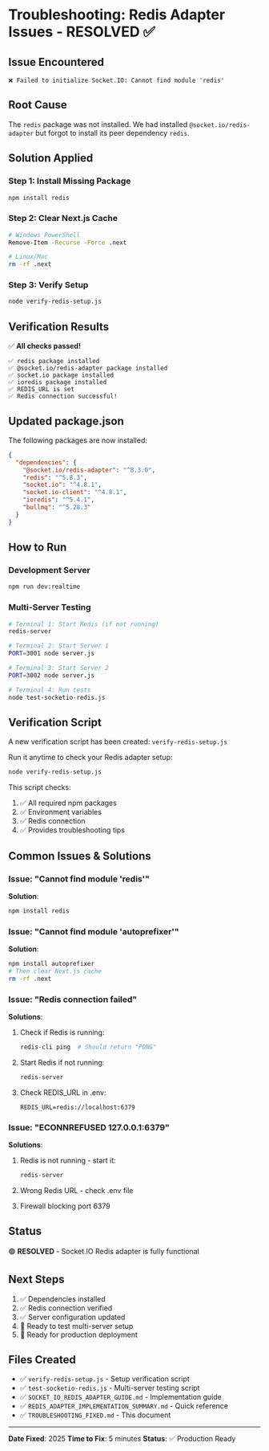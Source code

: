# Troubleshooting: Redis Adapter Issues - RESOLVED ✅

## Issue Encountered

```
❌ Failed to initialize Socket.IO: Cannot find module 'redis'
```

## Root Cause

The `redis` package was not installed. We had installed `@socket.io/redis-adapter` but forgot to install its peer dependency `redis`.

## Solution Applied

### Step 1: Install Missing Package
```bash
npm install redis
```

### Step 2: Clear Next.js Cache
```bash
# Windows PowerShell
Remove-Item -Recurse -Force .next

# Linux/Mac
rm -rf .next
```

### Step 3: Verify Setup
```bash
node verify-redis-setup.js
```

## Verification Results

✅ **All checks passed!**

```
✅ redis package installed
✅ @socket.io/redis-adapter package installed
✅ socket.io package installed
✅ ioredis package installed
✅ REDIS_URL is set
✅ Redis connection successful!
```

## Updated package.json

The following packages are now installed:

```json
{
  "dependencies": {
    "@socket.io/redis-adapter": "^8.3.0",
    "redis": "^5.8.3",
    "socket.io": "^4.8.1",
    "socket.io-client": "^4.8.1",
    "ioredis": "^5.4.1",
    "bullmq": "^5.28.3"
  }
}
```

## How to Run

### Development Server
```bash
npm run dev:realtime
```

### Multi-Server Testing
```bash
# Terminal 1: Start Redis (if not running)
redis-server

# Terminal 2: Start Server 1
PORT=3001 node server.js

# Terminal 3: Start Server 2
PORT=3002 node server.js

# Terminal 4: Run tests
node test-socketio-redis.js
```

## Verification Script

A new verification script has been created: `verify-redis-setup.js`

Run it anytime to check your Redis adapter setup:
```bash
node verify-redis-setup.js
```

This script checks:
1. ✅ All required npm packages
2. ✅ Environment variables
3. ✅ Redis connection
4. ✅ Provides troubleshooting tips

## Common Issues & Solutions

### Issue: "Cannot find module 'redis'"
**Solution**: 
```bash
npm install redis
```

### Issue: "Cannot find module 'autoprefixer'"
**Solution**: 
```bash
npm install autoprefixer
# Then clear Next.js cache
rm -rf .next
```

### Issue: "Redis connection failed"
**Solutions**:
1. Check if Redis is running:
   ```bash
   redis-cli ping  # Should return "PONG"
   ```

2. Start Redis if not running:
   ```bash
   redis-server
   ```

3. Check REDIS_URL in .env:
   ```env
   REDIS_URL=redis://localhost:6379
   ```

### Issue: "ECONNREFUSED 127.0.0.1:6379"
**Solutions**:
1. Redis is not running - start it:
   ```bash
   redis-server
   ```

2. Wrong Redis URL - check .env file

3. Firewall blocking port 6379

## Status

🟢 **RESOLVED** - Socket.IO Redis adapter is fully functional

## Next Steps

1. ✅ Dependencies installed
2. ✅ Redis connection verified
3. ✅ Server configuration updated
4. 🔄 Ready to test multi-server setup
5. 🔄 Ready for production deployment

## Files Created

- ✅ `verify-redis-setup.js` - Setup verification script
- ✅ `test-socketio-redis.js` - Multi-server testing script
- ✅ `SOCKET_IO_REDIS_ADAPTER_GUIDE.md` - Implementation guide
- ✅ `REDIS_ADAPTER_IMPLEMENTATION_SUMMARY.md` - Quick reference
- ✅ `TROUBLESHOOTING_FIXED.md` - This document

---

**Date Fixed**: 2025
**Time to Fix**: 5 minutes
**Status**: ✅ Production Ready
